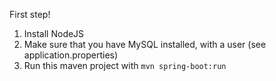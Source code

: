 First step!

1. Install NodeJS
2. Make sure that you have MySQL installed, with a user (see application.properties)
3. Run this maven project with `mvn spring-boot:run`



